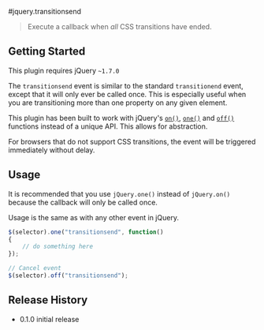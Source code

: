 #jquery.transitionsend

> Execute a callback when *all* CSS transitions have ended.

## Getting Started

This plugin requires jQuery `~1.7.0`

The `transitionsend` event is similar to the standard `transitionend` event, except that it will only ever be called once. This is
especially useful when you are transitioning more than one property on any given element.

This plugin has been built to work with jQuery's [`on()`](http://api.jquery.com/on/), [`one()`](http://api.jquery.com/one/) and [`off()`](http://api.jquery.com/off/) functions instead of
a unique API. This allows for abstraction.

For browsers that do not support CSS transitions, the event will be triggered immediately without delay.

## Usage
It is recommended that you use `jQuery.one()` instead of `jQuery.on()` because the callback will only be
called once.

Usage is the same as with any other event in jQuery.

```js
$(selector).one("transitionsend", function()
{
	// do something here
});

// Cancel event
$(selector).off("transitionsend");
```

## Release History
* 0.1.0 initial release
